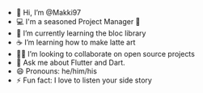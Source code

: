 - 👋 Hi, I’m @Makki97
- 💻 I'm a seasoned Project Manager 🌆
- 🔭 I’m currently learning  the bloc library
- ☕ I’m learning how to make latte art
- 🧑‍💻 I’m looking to collaborate on open source projects
- 💬 Ask me about Flutter and Dart.
- 😄 Pronouns: he/him/his
- ⚡ Fun fact: I love to listen your side story


<!---
Makki97/Makki97 is a ✨ special ✨ repository because its `README.md` (this file) appears on your GitHub profile.
You can click the Preview link to take a look at your changes.
--->
